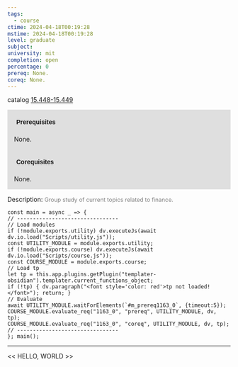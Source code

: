 ```yaml
---
tags:
  - course
ctime: 2024-04-18T00:19:28
mstime: 2024-04-18T00:19:28
level: graduate
subject: 
university: mit
completion: open
percentage: 0
prereq: None.
coreq: None.
---
```


catalog [15.448-15.449](http://student.mit.edu/catalog/m15b.html#15.449)

<span style="display: block; padding: 15px; background-color: rgb(100, 100, 100, 0.2);"><font id="m_prereq1163_0" style="display: block; font-family: Arial, sans-serif; font-weight: bold; padding: 5px">Prerequisites</font><br><span id="prereq1163_0">None.</span></span>
<span style="display: block; padding: 15px; background-color: rgb(100, 100, 100, 0.2);"><font id="m_coreq1163_0" style="display: block; font-family: Arial, sans-serif; font-weight: bold; padding: 5px">Corequisites</font><br><span id="coreq1163_0">None.</span></span>

<font style="">Description:</font>
<font style="color: grey; font-size: 0.8rem;">Group study of current topics related to finance.</font>

```dataviewjs
const main = async _ => {
// --------------------------------
// Load modules
if (!module.exports.utility) dv.executeJs(await dv.io.load("Scripts/utility.js"));
const UTILITY_MODULE = module.exports.utility;
if (!module.exports.course) dv.executeJs(await dv.io.load("Scripts/course.js"));
const COURSE_MODULE = module.exports.course;
// Load tp
let tp = this.app.plugins.getPlugin("templater-obsidian").templater.current_functions_object;
if (!tp) { dv.paragraph("<font style='color: red'>tp not loaded!</font>"); return; }
// Evaluate
await UTILITY_MODULE.waitForElements(`#m_prereq1163_0`, {timeout:5});
COURSE_MODULE.evaluate_req("1163_0", "prereq", UTILITY_MODULE, dv, tp);
COURSE_MODULE.evaluate_req("1163_0", "coreq", UTILITY_MODULE, dv, tp);
// --------------------------------
}; main();
```

---

<< HELLO, WORLD >>
